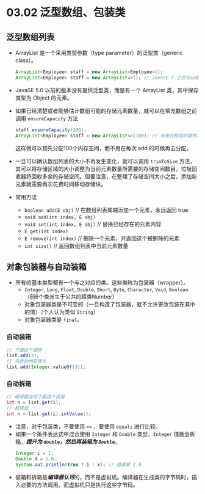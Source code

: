 # 03.02 泛型数组、包装类

## 泛型数组列表

* ArrayList 是一个采用类型参数（type parameter）的泛型类（generic class）。
    ```java
    ArrayList<Employee> staff = new ArrayList<Employee>();    
    ArrayList<Employee> staff = new ArrayList<>(); // JavaSE 7 之后可以简写
    ```
* JavaSE 5.0 以前的版本没有提供泛型类，而是有一个 ArrayList 类，其中保存类型为 Object 的元素。

* 如果已经清楚或者能够估计数组可能的存储元素数量，就可以在填充数组之前调用 ```ensureCapacity``` 方法
    ```java
    staff.ensureCapacity(100);
    ArrayList<Employee> staff = new ArrayList<>(100); // 或者在构造时就传入初始容量（超过100个之后自动扩展）
    ```
  这样做可以预先分配100个内存空间，而不用在每次 add 的时候再去分配。

* 一旦可以确认数组列表的大小不再发生变化，就可以调用 ```trimToSize``` 方法，其可以将存储区域的大小调整为当前元素数量所需要的存储空间数目，垃圾回收器将回收多余的存储空间。但要注意，在整理了存储空间大小之后，添加新元素就需要再次花费时间移动存储块。

* 常用方法
    * `boolean add(E obj)` // 在数组列表尾端添加一个元素，永远返回 true
    * `void add(int index, E obj)`
    * `void set(int index, E obj)` // 替换已经存在的元素内容
    * `E get(int index)`
    * `E remove(int index)` // 删除一个元素，并返回这个被删除的元素
    * `int size()` // 返回数组列表中当前元素数量

## 对象包装器与自动装箱

* 所有的基本类型都有一个与之对应的类。这些类称为包装器（wrapper）。
    * `Integer`, `Long`, `Float`, `Double`, `Short`, `Byte`, `Character`, `Void`, `Boolean`（前6个类派生于公共的超类Number）
    * 对象包装器类是不可变的（一旦构造了包装器，就不允许更改包装在其中的值）（个人认为类似 `String`）
    * 对象包装器类是 `final`。

### 自动装箱
```java
// 下面这个调用
list.add(3);
// 将自动地变换为
list.add(Integer.valueOf(3));
```

### 自动拆箱
```java
// 编译器会将下面这个调用
int n = list.get(i);
// 翻译成
int n = list.get(i).intValue();
```

* 注意，对于包装类，不要使用 `==` ，要使用 `equals` 进行比较。
* 如果一个条件表达式中混合使用 `Integer` 和 `Double` 类型，`Integer` 值就会拆箱，***提升为 `double`，然后再装箱为 `Double`***。
    ```java
    Integer i = 1;
    Double d = 2.0;
    System.out.println(true ? i : x); // 结果是 1.0
    ```
* 装箱和拆箱是***编译器认可***的，而不是虚拟机。编译器在生成类的字节码时，插入必要的方法调用。而虚拟机只是执行这些字节码。
